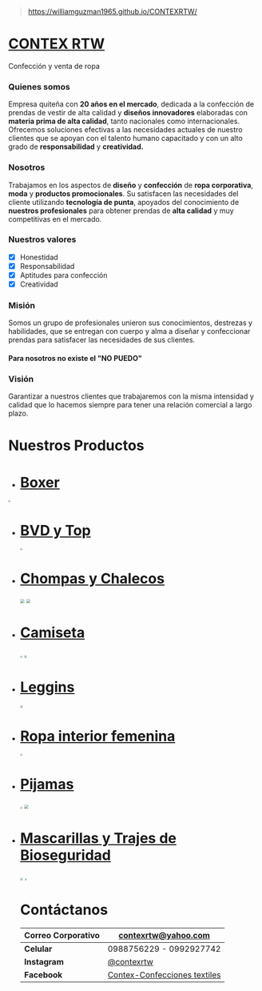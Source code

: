 >https://williamguzman1965.github.io/CONTEXRTW/

# **<u>CONTEX RTW</u>**

Confección y venta de ropa

### Quienes somos

Empresa quiteña con **20 años en el mercado**, dedicada a la confección de prendas de vestir de alta calidad y **diseños innovadores** elaboradas con **materia prima de alta calidad**, tanto nacionales como internacionales. Ofrecemos soluciones efectivas a las necesidades actuales de nuestro clientes que se apoyan con el talento humano capacitado y con un alto grado de **responsabilidad** y **creatividad.** 

### **Nosotros**

Trabajamos en los aspectos de **diseño** y **confección** de **ropa corporativa**, **moda** y **productos promocionales**. Su satisfacen las necesidades del cliente utilizando **tecnología de punta**, apoyados del conocimiento de **nuestros profesionales** para obtener prendas de **alta calidad** y muy competitivas en el mercado.

### Nuestros valores

- [x] Honestidad
- [x] Responsabilidad
- [x] Aptitudes para confección
- [x] Creatividad

### Misión

Somos un grupo de profesionales unieron sus conocimientos, destrezas y habilidades, que se entregan con cuerpo y alma a diseñar y confeccionar prendas para satisfacer las necesidades de sus clientes.

#### 										Para nosotros no existe el  "NO PUEDO"

### Visión

Garantizar a nuestros clientes que trabajaremos con la misma intensidad y calidad que lo hacemos siempre para tener una relación comercial a largo plazo. 

# Nuestros Productos

- # [Boxer](https://williamguzman1965.github.io/Boxers/)

<img src="https://raw.githubusercontent.com/williamguzman1965/Boxers/master/BOX%20HOM%201.jpg" style="zoom: 25%;" />

- # [BVD y Top](https://williamguzman1965.github.io/Bividi/)

  <img src="https://raw.githubusercontent.com/williamguzman1965/BVD-y-Top/master/bvdd1.jpg" style="zoom: 25%;" />

- # [Chompas y Chalecos](https://williamguzman1965.github.io/Chompas-y-Chalecos/)

  <img src="https://raw.githubusercontent.com/williamguzman1965/Chompas-y-Chalecos/master/chompa%202.jpg" style="zoom: 50%;" />

  <img src="https://raw.githubusercontent.com/williamguzman1965/Chompas-y-Chalecos/master/chrv4.jpg" style="zoom:50%;" />

- # [Camiseta](https://williamguzman1965.github.io/Camiseta/)

  <img src="https://raw.githubusercontent.com/williamguzman1965/Camiseta/master/cph1.jpg" style="zoom:25%;" />

  <img src="https://raw.githubusercontent.com/williamguzman1965/Camiseta/master/CDV1.jpg" style="zoom: 33%;" />

- # [Leggins](https://williamguzman1965.github.io/Leggins/)

  <img src="https://raw.githubusercontent.com/williamguzman1965/Leggins/master/LG2.jpg" style="zoom:33%;" />

  

- # [Ropa interior femenina](https://williamguzman1965.github.io/Ropa-interior-femenina/)

  <img src="https://raw.githubusercontent.com/williamguzman1965/Ropa-interior-femenina/master/p2.jpg" style="zoom: 25%;" />

- # [Pijamas](https://williamguzman1965.github.io/Pijamas/)

  <img src="https://raw.githubusercontent.com/williamguzman1965/Pijamas/master/pd3.jpg" style="zoom: 25%;" />

  <img src="https://raw.githubusercontent.com/williamguzman1965/Pijamas/master/pllc.jpg" style="zoom: 50%;" />

- # [Mascarillas y Trajes de Bioseguridad](https://williamguzman1965.github.io/Mascarillas/)

  <img src="https://raw.githubusercontent.com/williamguzman1965/Mascarillas/master/mascarilla4.jpeg" style="zoom:33%;" />

  <img src="https://raw.githubusercontent.com/williamguzman1965/Mascarillas/master/trajebioseguridad1.jpg" style="zoom:25%;" />

  # Contáctanos 

  | Correo Corporativo | contexrtw@yahoo.com                                          |
  | ------------------ | ------------------------------------------------------------ |
  | **Celular**        | 0988756229 - 0992927742                                      |
  | **Instagram**      | [@contexrtw](https://www.instagram.com/contexrtw/)           |
  | **Facebook**       | [Contex-Confecciones textiles](https://www.facebook.com/contexrtw/) |

  
